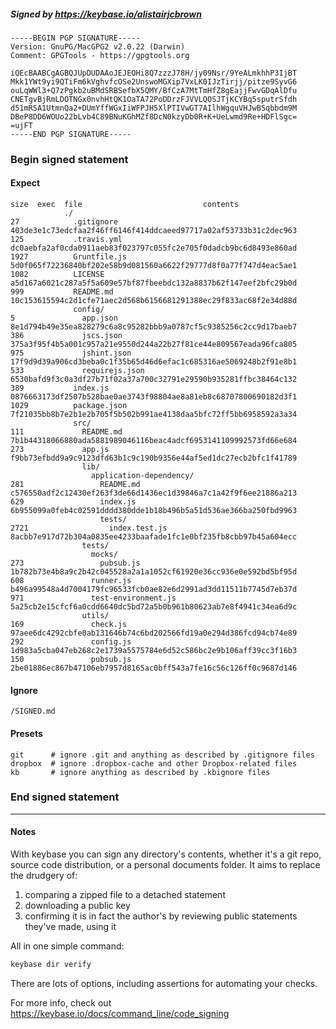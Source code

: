 ##### Signed by https://keybase.io/alistairjcbrown
```
-----BEGIN PGP SIGNATURE-----
Version: GnuPG/MacGPG2 v2.0.22 (Darwin)
Comment: GPGTools - https://gpgtools.org

iQEcBAABCgAGBQJUpDUDAAoJEJEOHi8Q7zzzJ78H/jy09Nsr/9YeALmkhhP3IjBT
Mkk1YWt9yi9QTiFm6kVghvfcOSe2UnswoMGXip7VxLK0IJzTirjj/pitze9SyvG6
ouLqWWl3+Q7zPgkb2uBMdSRBSefbX5QMY/BfCzA7MtTmHfZ8gEajjFwvGDqAlDfu
CNETgvBjRmLDOTNGx0nvhHtQK1OaTA72PoDDrzFJVVLQOSJTjKCYBq5sputrSfdh
d51mRSA1UtmnQa2+DUmYffWGxIiWFPJH5XlPTIVwGT7AIlhWgquVHJwBSqbbdm9M
DBeP8DD6WOUo22bLvb4C89BNuKGhMZf8DcN0kzyDb0R+K+UeLwmd9Re+HDFlSgc=
=ujFT
-----END PGP SIGNATURE-----

```

<!-- END SIGNATURES -->

### Begin signed statement 

#### Expect

```
size  exec  file                           contents                                                        
            ./                                                                                             
27            .gitignore                   403de3e1c73edcfaa2f46ff6146f414ddcaeed97717a02af53733b31c2dec963
125           .travis.yml                  dc0aebfa2af0cda0911aeb83f023797c055fc2e705f0dadcb9bc6d8493e860ad
1927          Gruntfile.js                 5d0f065f72236840bf202e58b9d081560a6622f29777d8f0a77f747d4eac5ae1
1082          LICENSE                      a5d167a6021c287a5f5a609e57bf87fbeebdc132a8837b62f147eef2bfc29b0d
999           README.md                    10c153615594c2d1cfe71aec2d568b6156681291388ec29f833ac68f2e34d88d
              config/                                                                                      
5               app.json                   8e1d794b49e35ea828279c6a8c95282bbb9a0787cf5c9385256c2cc9d17baeb7
386             jscs.json                  375a3f95f4b5a001c957a21e9550d244a22b27f81ce44e809567eada96fca805
975             jshint.json                17f9d9d39a906cd3beba0c1f35b65d46d6efac1c685316ae5069248b2f91e8b1
533             requirejs.json             6530bafd9f3c0a3df27b71f02a37a700c32791e29590b935281ffbc38464c132
389           index.js                     0876663173df2507b528bae0ae3743f98804ae8a81eb8c68707800690182d3f1
1029          package.json                 7f21035bb8b7e2b1e2b705f5b502b991ae4138daa5bfc72ff5bb6958592a3a34
              src/                                                                                         
111             README.md                  7b1b44318066880ada5881989046116beac4adcf6953141109992573fd66e684
273             app.js                     f9bb73efbdd9a9c9123dfd63b1c9c190b9356e44af5ed1dc27ecb2bfc1f41789
                lib/                                                                                       
                  application-dependency/                                                                  
281                 README.md              c576550adf2c12430ef263f3de66d1436ec1d39846a7c1a42f9f6ee21886a213
629                 index.js               6b955099a0feb4c02591dddd380dde1b18b496b5a51d536ae366ba250fbd9963
                    tests/                                                                                 
2721                  index.test.js        8acbb7e917d72b304a0835ee4233baafade1fc1e0bf235fb8cbb97b45a604ecc
                tests/                                                                                     
                  mocks/                                                                                   
273                 pubsub.js              1b782b73e4b8a9c2b42c045528a2a1a1052cf61920e36cc936e0e592bd5bf95d
608               runner.js                b496a99548a4d7004179fc96533fcb0ae82e6d2991ad3dd11511b7745d7eb37d
971               test-environment.js      5a25cb2e15cfcf6a0cdd6640dc5bd72a5b0b961b80623ab7e8f4941c34ea6d9c
                utils/                                                                                     
169               check.js                 97aee6dc4292cbfe0ab131646b74c6bd202566fd19a0e294d386fcd94cb74e89
292               config.js                1d983a5cba047eb268c2e1739a5575784e6d52c586bc2e9b106aff39cc3f16b3
150               pubsub.js                2be01886ec867b47106eb7957d8165ac0bff543a7fe16c56c126ff0c9687d146
```

#### Ignore

```
/SIGNED.md
```

#### Presets

```
git      # ignore .git and anything as described by .gitignore files
dropbox  # ignore .dropbox-cache and other Dropbox-related files    
kb       # ignore anything as described by .kbignore files          
```

<!-- summarize version = 0.0.9 -->

### End signed statement

<hr>

#### Notes

With keybase you can sign any directory's contents, whether it's a git repo,
source code distribution, or a personal documents folder. It aims to replace the drudgery of:

  1. comparing a zipped file to a detached statement
  2. downloading a public key
  3. confirming it is in fact the author's by reviewing public statements they've made, using it

All in one simple command:

```bash
keybase dir verify
```

There are lots of options, including assertions for automating your checks.

For more info, check out https://keybase.io/docs/command_line/code_signing